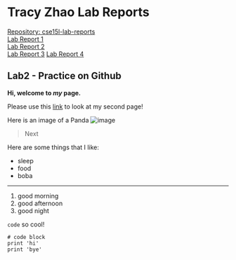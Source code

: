 
# Tracy Zhao Lab Reports
[Repository: cse15l-lab-reports](https://github.com/pandasrcute/cse15l-lab-reports) <br>
[Lab Report 1](https://pandasrcute.github.io/cse15l-lab-reports/lab-reports-1-week-2.html) <br>
[Lab Report 2](https://pandasrcute.github.io/cse15l-lab-reports/lab-report-2.html) <br>
[Lab Report 3](https://pandasrcute.github.io/cse15l-lab-reports/lab-report-3-week-6.html)
[Lab Report 4](https://pandasrcute.github.io/cse15l-lab-reports/lab-report-4-week-8.html)

## Lab2 - Practice on Github

**Hi, welcome to *my* page.**

Please use this [link](https://pandasrcute.github.io/cse15l-lab-reports/second.html) to look at my second page!

Here is an image of a Panda ![image](https://images.unsplash.com/photo-1622892735236-a3c8f017d45e?ixlib=rb-1.2.1&ixid=MnwxMjA3fDB8MHxwaG90by1wYWdlfHx8fGVufDB8fHx8&auto=format&fit=crop&w=870&q=80)

> Next

Here are some things that I like:

* sleep
* food
* boba

---

1. good morning
2. good afternoon
3. good night

`code` so cool!

```
# code block
print 'hi'
print 'bye'
```
